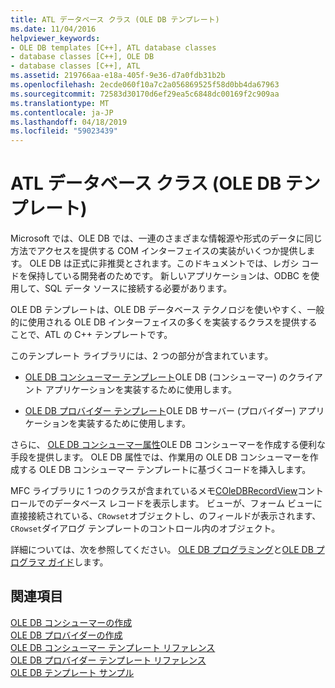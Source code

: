 ```yaml
---
title: ATL データベース クラス (OLE DB テンプレート)
ms.date: 11/04/2016
helpviewer_keywords:
- OLE DB templates [C++], ATL database classes
- database classes [C++], OLE DB
- database classes [C++], ATL
ms.assetid: 219766aa-e18a-405f-9e36-d7a0fdb31b2b
ms.openlocfilehash: 2ecde060f10a7c2a056869525f58d0bb4da67963
ms.sourcegitcommit: 72583d30170d6ef29ea5c6848dc00169f2c909aa
ms.translationtype: MT
ms.contentlocale: ja-JP
ms.lasthandoff: 04/18/2019
ms.locfileid: "59023439"
---
```

# <a name="atl-database-classes-ole-db-templates"></a>ATL データベース クラス (OLE DB テンプレート)

Microsoft では、OLE DB では、一連のさまざまな情報源や形式のデータに同じ方法でアクセスを提供する COM インターフェイスの実装がいくつか提供します。  OLE DB は正式に非推奨とされます。このドキュメントでは、レガシ コードを保持している開発者のためです。 新しいアプリケーションは、ODBC を使用して、SQL データ ソースに接続する必要があります。

OLE DB テンプレートは、OLE DB データベース テクノロジを使いやすく、一般的に使用される OLE DB インターフェイスの多くを実装するクラスを提供することで、ATL の C++ テンプレートです。

このテンプレート ライブラリには、2 つの部分が含まれています。

- [OLE DB コンシューマー テンプレート](../data/oledb/ole-db-consumer-templates-cpp.md)OLE DB (コンシューマー) のクライアント アプリケーションを実装するために使用します。

- [OLE DB プロバイダー テンプレート](../data/oledb/ole-db-provider-templates-cpp.md)OLE DB サーバー (プロバイダー) アプリケーションを実装するために使用します。

さらに、 [OLE DB コンシューマー属性](../windows/ole-db-consumer-attributes.md)OLE DB コンシューマーを作成する便利な手段を提供します。 OLE DB 属性では、作業用の OLE DB コンシューマーを作成する OLE DB コンシューマー テンプレートに基づくコードを挿入します。

MFC ライブラリに 1 つのクラスが含まれているメモ[COleDBRecordView](../mfc/reference/coledbrecordview-class.md)コントロールでのデータベース レコードを表示します。 ビューが、フォーム ビューに直接接続されている、`CRowset`オブジェクトし、のフィールドが表示されます、`CRowset`ダイアログ テンプレートのコントロール内のオブジェクト。

詳細については、次を参照してください。 [OLE DB プログラミング](../data/oledb/ole-db-programming.md)と[OLE DB プログラマ ガイド](/sql/connect/oledb/ole-db/oledb-driver-for-sql-server-programming)します。

## <a name="see-also"></a>関連項目

[OLE DB コンシューマーの作成](../data/oledb/creating-an-ole-db-consumer.md)<br/>
[OLE DB プロバイダーの作成](../data/oledb/creating-an-ole-db-provider.md)<br/>
[OLE DB コンシューマー テンプレート リファレンス](../data/oledb/ole-db-consumer-templates-reference.md)<br/>
[OLE DB プロバイダー テンプレート リファレンス](../data/oledb/ole-db-provider-templates-reference.md)<br/>
[OLE DB テンプレート サンプル](https://github.com/Microsoft/VCSamples)